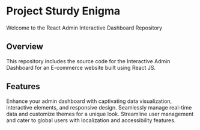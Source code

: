 # Project Sturdy Enigma

Welcome to the React Admin Interactive Dashboard Repository

## Overview

This repository includes the source code for the Interactive Admin Dashboard for an E-commerce website built using React JS.

## Features

Enhance your admin dashboard with captivating data visualization, interactive elements, and responsive design. Seamlessly manage real-time data and customize themes for a unique look. Streamline user management and cater to global users with localization and accessibility features.
